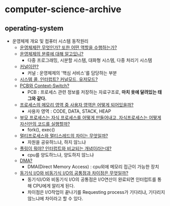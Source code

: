 # computer-science-archive

## operating-system 
- 운영체제 개요 및 컴퓨터 시스템 동작원리
  - [운영체제란 무엇인가? 또한 어떤 역할을 수행하는가?](https://github.com/Suxxxxhyun/computer-science-archive/blob/main/os/os-learning(1).md)
  - [운영체제의 분류에 대해 알고있니?](https://github.com/Suxxxxhyun/computer-science-archive/blob/main/os/os-learning(7).md)
    - 다중 프로그래밍, 시분할 시스템, 대화형 시스템, 다중 처리기 시스템
  - [커널이란?](https://github.com/Suxxxxhyun/computer-science-archive/blob/main/os/os-learning(2).md)
    - 커널 : 운영체제의 '핵심 서비스'를 담당하는 부분
  - [시스템 콜, 인터럽트? 커널모드, 유저모드?]()
  - [PCB와 Context-Switch?](https://github.com/Suxxxxhyun/computer-science-archive/blob/main/os/os-learning(3).md)
    - PCB : 프로세스 관련 정보를 저장하는 자료구조로, **마치 옷에 달려있는 태그와 같다.**
  - [프로세스의 메모리 영역 중 사용자 영역은 어떻게 되어있을까?](https://github.com/Suxxxxhyun/computer-science-archive/blob/main/os/os-learning(4).md)
    - 사용자 영역 : CODE, DATA, STACK, HEAP
  - [부모 프로세스는 자식 프로세스를 어떻게 만들어내고, 자식프로세스는 어떻게 자신만의 코드를 실행할까?](https://github.com/Suxxxxhyun/computer-science-archive/blob/main/os/os-learning(5).md)
    - fork(), exec()
  - [멀티프로세스와 멀티스레드의 차이는 무엇일까?](https://github.com/Suxxxxhyun/computer-science-archive/blob/main/os/os-learning(6).md)
    - 자원을 공유하느냐, 하지 않느냐
  - [폴링이 뭐야? 인터럽트와 비교되는 개념이라는데?](https://github.com/Suxxxxhyun/computer-science-archive/blob/main/os/os-learning(9).md)
    - cpu를 양도하느냐, 양도하지 않느냐
  - [DMA?](https://github.com/Suxxxxhyun/computer-science-archive/blob/main/os/os-learning(10).md)
    - DMA(Direct Memory Access) : cpu외에 메모리 접근이 가능한 장치
  - [동기식 I/O와 비동기식 I/O의 공통점과 차이점은 무엇일까?](https://github.com/Suxxxxhyun/computer-science-archive/blob/main/os/os-learning(11).md)
    - 동기식I/O와 비동기식 I/O의 공통점은 I/O연산이 완료되면 인터럽트를 통해 CPU에게 알리게 된다.
    - 차이점은 I/O작업이 끝나기를 Requesting process가 기다리냐, 기다리지 않느냐에 차이라고 할 수 있다.
